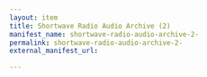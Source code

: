 ```yaml
---
layout: item
title: Shortwave Radio Audio Archive (2)
manifest_name: shortwave-radio-audio-archive-2-
permalink: shortwave-radio-audio-archive-2-
external_manifest_url: 

---
```

<!-- Add an essay or interpretive material below this line,
using HTML or markdown.  Do not modify this file above this line -->
